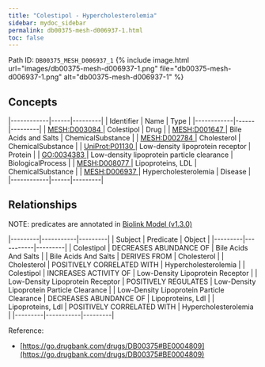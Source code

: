 ```yaml
---
title: "Colestipol - Hypercholesterolemia"
sidebar: mydoc_sidebar
permalink: db00375-mesh-d006937-1.html
toc: false 
---
```



Path ID: `DB00375_MESH_D006937_1`
{% include image.html url="images/db00375-mesh-d006937-1.png" file="db00375-mesh-d006937-1.png" alt="db00375-mesh-d006937-1" %}

## Concepts

|------------|------|---------|
| Identifier | Name | Type    |
|------------|------|---------|
| <a href="https://identifiers.org/MESH:D003084">MESH:D003084 </a> | Colestipol | Drug |
| <a href="https://identifiers.org/MESH:D001647">MESH:D001647 </a> | Bile Acids and Salts | ChemicalSubstance |
| <a href="https://identifiers.org/MESH:D002784">MESH:D002784 </a> | Cholesterol | ChemicalSubstance |
| <a href="https://identifiers.org/UniProt:P01130">UniProt:P01130 </a> | Low-density lipoprotein receptor | Protein |
| <a href="https://identifiers.org/GO:0034383">GO:0034383 </a> | Low-density lipoprotein particle clearance | BiologicalProcess |
| <a href="https://identifiers.org/MESH:D008077">MESH:D008077 </a> | Lipoproteins, LDL | ChemicalSubstance |
| <a href="https://identifiers.org/MESH:D006937">MESH:D006937 </a> | Hypercholesterolemia | Disease |
|------------|------|---------|

## Relationships


NOTE: predicates are annotated in <a href="https://github.com/biolink/biolink-model/releases/tag/v1.3.0">Biolink Model (v1.3.0)</a>

|---------|-----------|---------|
| Subject | Predicate | Object  |
|---------|-----------|---------|
| Colestipol | DECREASES ABUNDANCE OF | Bile Acids And Salts |
| Bile Acids And Salts | DERIVES FROM | Cholesterol |
| Cholesterol | POSITIVELY CORRELATED WITH | Hypercholesterolemia |
| Colestipol | INCREASES ACTIVITY OF | Low-Density Lipoprotein Receptor |
| Low-Density Lipoprotein Receptor | POSITIVELY REGULATES | Low-Density Lipoprotein Particle Clearance |
| Low-Density Lipoprotein Particle Clearance | DECREASES ABUNDANCE OF | Lipoproteins, Ldl |
| Lipoproteins, Ldl | POSITIVELY CORRELATED WITH | Hypercholesterolemia |
|---------|-----------|---------|

Reference: 
  - [https://go.drugbank.com/drugs/DB00375#BE0004809](https://go.drugbank.com/drugs/DB00375#BE0004809)
